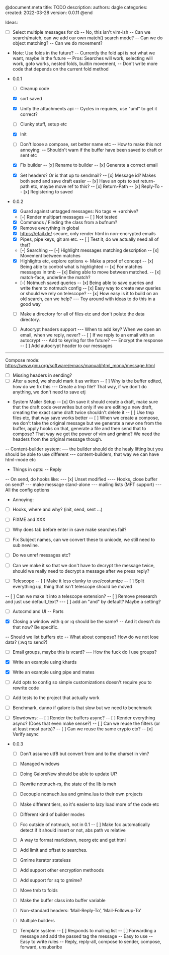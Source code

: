 @document.meta
    title: TODO
    description: 
    authors: dagle
    categories: 
    created: 2022-03-28
    version: 0.0.11
@end

Ideas: 
  - [ ] Select multiple messages for cb
  -- No, this isn't vim-ish
  -- Can we search/match, can we add our own match() search mode? 
  -- Can we do object matching?
  -- Can we do movement?

  - Note: Use folds in the future?
  -- Currently the fold api is not what we want, maybe in the future
  -- Pros: Searches will work, selecting will work, goto works, nested folds, builtin movement,
  -- Don't write more code that depends on the current fold method


* 0.0.1
  - [ ] Cleanup code
  - [x] sort saved
  - [x] Unify the attachments api
  -- Cycles in requires, use "uml" to get it correct?
  - [ ] Clunky stuff, setup etc
  - [x] Init
  - [ ] Don't loose a compose, set better name etc
  -- How to make this not annoying:
  -- Shouldn't warn if the buffer have been saved to draft or sent etc

  - [x] Fix builder
  -- [x] Rename to builder
  -- [x] Generate a correct email
  - [x] Set headers? Or is that up to sendmail? 
  -- [x] Message id? Makes both send and save draft easier
  -- [x] Have an opts to set return-path etc, maybe move ref to this?
  -- [x] Return-Path
  -- [x] Reply-To
  -- [x] Registering to saved

* 0.0.2
  - [x] Guard against untagged messages: No tags => +archive?
  - [-] Render multipart messages
  -- [ ] Not tested

  - [x] Commands / Finding the class from a bufnum?
  - [x] Remove everything in global
  - [x] https://efail.de/ secure, only render html in non-encrypted emails
  - [x] Pipes, pipe keys, git am etc.
  -- [ ] Test it, do we actually need all of that?

  - [-] Searching
  -- [-] Highlight messages matching description
  -- [x] Movement between matches
  - [x] Highlights etc, explore options <- Make a proof of concept
  -- [x] Being able to control what is highlighted
  -- [x] For matches messages in tmb
  -- [x] Being able to move between matched.
  -- [x] match-face, underline the match?

  - [-] Notmuch saved queries 
  -- [x] Being able to save queries and write them to notmuch config
  -- [x] Easy way to create new queries or should we rely on telescope?
  -- [x] How easy is it to build on an old search, can we help?
  --- Toy around with ideas to do this in a good way

  - [ ] Make a directory for all of files etc and don't polute the data directory.


  - [ ] Autocrypt headers support
  --- When to add key? When we open an email, when we reply, never?
  -- [ ] If we reply to an email with an autocrypt
  --- Add to keyring for the future?
  --- Encrypt the response
  -- [ ] Add autocrypt header to our messages

--------
Compose mode:
  https://www.gnu.org/software/emacs/manual/html_mono/message.html
  - [ ] Missing headers in sending?
  - [ ] After a send, we should mark it as written
  -- [ ] Why is the buffer edited, how do we fix this
  --- Create a tmp file? That way, if we don't do anything, we don't need to save etj

  - System Mailer Setup
  -- [x] On save it should create a draft, make sure that the draft code overwrites
	but only if we are editing a new draft, creating the exact same draft twice shouldn't
	delete it
  -- [ ] Use tmp files etc, that way save works better
  -- [ ] When we create a compose, we don't take the original message 
	but we generate a new one from the buffer, apply hooks on that, generate a file
	and then send that to compose? That way we get the power of vim and gmime?
	We need the headers from the original message though.

 -- Content-builder system:
 --- the builder should do the healy lifting but you should be able to use different
 --- content-builders, that way we can have html-mode etc

 - Things in opts:
 -- Reply

  -- On send, do hooks like:
  --- [x] Unset modified
  ---- Hooks, close buffer on send?
  --- make message stand-alone
  --- mailing lists (MFT support)
  --- All the config options

  - Annoying:
  - [ ] Hooks, where and why? (init, send, sent ...)
  - [ ] FIXME and XXX
  - [ ] Why does tab before enter in save make searches fail?
  - [ ] Fix Subject names, can we convert these to unicode, we still need to sub newline.
  - [ ] Do we unref messages etc?
  - [ ] Can we make it so that we don't have to decrypt the message twice, should we really need to decrypt a message after we press reply?

  - [ ] Telescope
  -- [ ] Make it less clunky to use/costumize 
  -- [ ] Split everything up, thing that isn't telescope should be moved

  -- [ ] Can we make it into a telescope extension?
  -- [ ] Remove presearch and just use default_text?
  --- [ ] add an "and" by default? Maybe a setting?

  - [ ] Autocmd and UI
  -- Parts

  - [x] Closing a window with q or :q should be the same?
  -- And it doesn't do that now? Be specific.

  -- Should we list buffers etc
  -- What about compose? How do we not lose data? (:wq to send?)

  - [ ] Email groups, maybe this is vcard?
  --- How the fuck do I use groups?
  - [x] Write an example using khards
  - [x] Write an example using pipe and mates
  
  - [ ] Add opts to config so simple customizations doesn't require you to rewrite code

  - [ ] Add tests to the project that actually work
  - [ ] Benchmark, dunno if galore is that slow but we need to benchmark


  - [ ] Slowdowns:
  -- [ ] Render the buffers async?
  -- [ ] Render everything async? (Does that even make sense?)
  -- [ ] Can we reuse the filters (or at least most parts)?
  -- [ ] Can we reuse the same crypto ctx?
  -- [x] Verify async

* 0.0.3 
  - [ ] Don't assume utf8 but convert from and to the charset in vim?
  - [ ] Managed windows
  - [ ] Doing GaloreNew should be able to update UI?
  - [ ] Rewrite notmuch-rs, the state of the lib is meh
  - [ ] Decouple notmuch.lua and gmime.lua to their own projects
  - [ ] Make different tiers, so it's easier to lazy load more of the code etc
  - [ ] Different kind of builder modes
  - [ ] Fcc outside of notmuch, not in 0.1
  -- [ ] Make fcc automatically detect if it should insert or not, abs path vs relative
  - [ ] A way to format markdown, neorg etc and get html
  - [ ] Add limit and offset to searches.
  - [ ] Gmime iterator stateless
  - [ ] Add support other encryption methoods
  - [ ] Add support for sq to gmime?
  - [ ] Move tmb to folds
  - [ ] Make the buffer class into buffer variable

  - [ ] Non-standard headers: ‘Mail-Reply-To’, ‘Mail-Followup-To’
  - [ ] Multiple builders
  - [ ] Template system
  -- [ ] Responds to mailing list
  -- [ ] Forwarding a message and add the passed tag the message
  -- Easy to use
  -- Easy to write rules
  -- Reply, reply-all, compose to sender, compose, forward, unsubsribe
